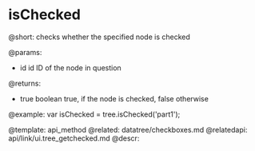 isChecked
=============

@short: checks whether the specified node is checked
	

@params:
- id 	id 		ID of the node in question

@returns:
- true 		boolean 	true, if the node is checked, false otherwise	

@example:
var isChecked = tree.isChecked('part1');

@template:	api_method
@related:
	datatree/checkboxes.md
@relatedapi:
	api/link/ui.tree_getchecked.md
@descr:


